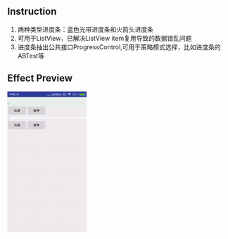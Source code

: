 Instruction
-
<ol>
<li>两种类型进度条：蓝色光带进度条和火箭头进度条</li>
<li>可用于ListView，已解决ListView item复用导致的数据错乱问题</li>
<li>进度条抽出公共接口ProgressControl,可用于策略模式选择，比如进度条的ABTest等</li>
</ol>

Effect Preview
-
<img src="https://github.com/vip001/ProgressView/blob/master/instruction/demo.gif" height="320px"/>

